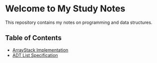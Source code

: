 # Welcome to My Study Notes

This repository contains my notes on programming and data structures.

## Table of Contents
- [ArrayStack Implementation](arraystack.md)
- [ADT List Specification](adtlist.md)
